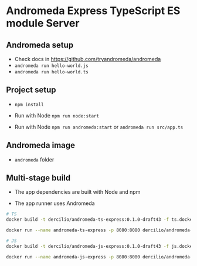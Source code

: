 # Andromeda Express TypeScript ES module Server

## Andromeda setup

- Check docs in <https://github.com/tryandromeda/andromeda>
- `andromeda run hello-world.js`
- `andromeda run hello-world.ts`

## Project setup

- `npm install`

- Run with Node `npm run node:start`

- Run with Node `npm run andromeda:start` or `andromeda run src/app.ts`

## Andromeda image

- `andromeda` folder

## Multi-stage build

- The app dependencies are built with Node and npm

- The app runner uses Andromeda

```sh
# TS
docker build -t dercilio/andromeda-ts-express:0.1.0-draft43 -f ts.dockerfile .

docker run --name andromeda-ts-express -p 8080:8080 dercilio/andromeda-ts-express:0.1.0-draft43

# JS
docker build -t dercilio/andromeda-js-express:0.1.0-draft43 -f js.dockerfile .

docker run --name andromeda-js-express -p 8080:8080 dercilio/andromeda-js-express:0.1.0-draft43
```
